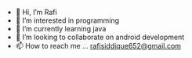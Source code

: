 - 👋 Hi, I’m Rafi
- 👀 I’m interested in programming
- 🌱 I’m currently learning java
- 💞️ I’m looking to collaborate on android development
- 📫 How to reach me ...
rafisiddique652@gmail.com
<!---
rafi67/rafi67 is a ✨ special ✨ repository because its `README.md` (this file) appears on your GitHub profile.
You can click the Preview link to take a look at your changes.
--->
